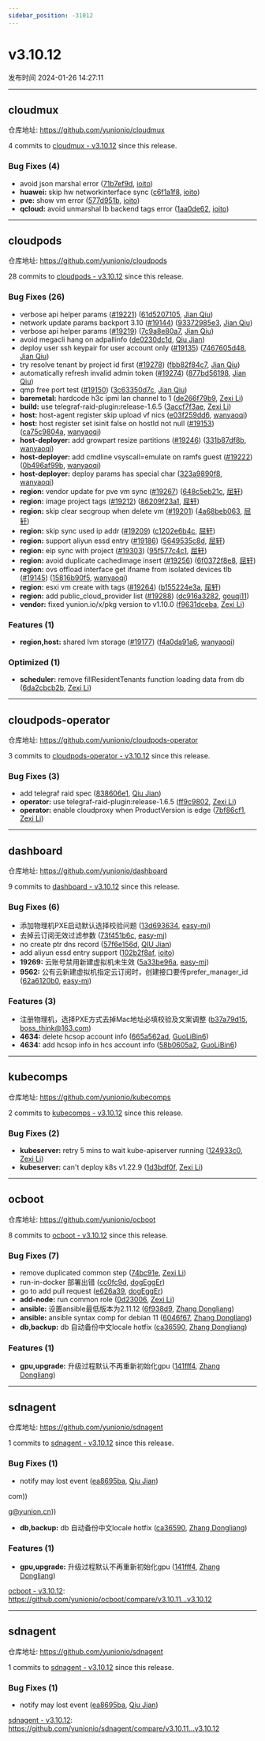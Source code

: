 ```yaml
---
sidebar_position: -31012
---
```


# v3.10.12

发布时间 2024-01-26 14:27:11

-----

## cloudmux

仓库地址: https://github.com/yunionio/cloudmux

4 commits to [cloudmux - v3.10.12](https://github.com/yunionio/cloudmux/compare/v3.10.11...v3.10.12) since this release.

### Bug Fixes (4)
- avoid json marshal error ([71b7ef9d](https://github.com/yunionio/cloudmux/commit/71b7ef9d35b411c50445d384240e525de3ba1c98), [ioito](mailto:qu_xuan@icloud.com))
- **huawei:** skip hw networkinterface sync ([c6f1a1f8](https://github.com/yunionio/cloudmux/commit/c6f1a1f8da7fbdc3f1b7cbf1e01cec456b46d543), [ioito](mailto:qu_xuan@icloud.com))
- **pve:** show vm error ([577d951b](https://github.com/yunionio/cloudmux/commit/577d951bc83f39bb7cf9c8d299d001ebe9b31c6e), [ioito](mailto:qu_xuan@icloud.com))
- **qcloud:** avoid unmarshal lb backend tags error ([1aa0de62](https://github.com/yunionio/cloudmux/commit/1aa0de621c08dfcb6050f62338d9198db251db07), [ioito](mailto:qu_xuan@icloud.com))

-----

## cloudpods

仓库地址: https://github.com/yunionio/cloudpods

28 commits to [cloudpods - v3.10.12](https://github.com/yunionio/cloudpods/compare/v3.10.11...v3.10.12) since this release.

### Bug Fixes (26)
- verbose api helper params ([#19221](https://github.com/yunionio/cloudpods/issues/19221)) ([61d5207105](https://github.com/yunionio/cloudpods/commit/61d5207105814aabaa7d1c45cb90caa1736383c0), [Jian Qiu](mailto:swordqiu@gmail.com))
- network update params backport 3.10 ([#19144](https://github.com/yunionio/cloudpods/issues/19144)) ([93372985e3](https://github.com/yunionio/cloudpods/commit/93372985e3c03b323b2c6d01177fa1e8af70ebcc), [Jian Qiu](mailto:swordqiu@gmail.com))
- verbose api helper params ([#19219](https://github.com/yunionio/cloudpods/issues/19219)) ([7c9a8e80a7](https://github.com/yunionio/cloudpods/commit/7c9a8e80a7040813f6a4018ab620824926b3df9b), [Jian Qiu](mailto:swordqiu@gmail.com))
- avoid megacli hang on adpallinfo ([de0230dc1d](https://github.com/yunionio/cloudpods/commit/de0230dc1d11060219e40131a91c3c1d342007c7), [Qiu Jian](mailto:qiujian@yunionyun.com))
- deploy user ssh keypair for user account only ([#19135](https://github.com/yunionio/cloudpods/issues/19135)) ([7467605d48](https://github.com/yunionio/cloudpods/commit/7467605d482f0c060f5735e02fa23ada21dcd453), [Jian Qiu](mailto:swordqiu@gmail.com))
- try resolve tenant by project id first ([#19278](https://github.com/yunionio/cloudpods/issues/19278)) ([fbb82f84c7](https://github.com/yunionio/cloudpods/commit/fbb82f84c7d24b5687128c52af158a90c355c696), [Jian Qiu](mailto:swordqiu@gmail.com))
- automatically refresh invalid admin token ([#19274](https://github.com/yunionio/cloudpods/issues/19274)) ([877bd56198](https://github.com/yunionio/cloudpods/commit/877bd56198d59dcbdef226ff13193e93a36ce623), [Jian Qiu](mailto:swordqiu@gmail.com))
- qmp free port test ([#19150](https://github.com/yunionio/cloudpods/issues/19150)) ([3c63350d7c](https://github.com/yunionio/cloudpods/commit/3c63350d7cad230acbc0c77f0dcea667d4dda86f), [Jian Qiu](mailto:swordqiu@gmail.com))
- **baremetal:** hardcode h3c ipmi lan channel to 1 ([de266f79b9](https://github.com/yunionio/cloudpods/commit/de266f79b9cc68e21e2f443d33522bd4f0e73292), [Zexi Li](mailto:zexi.li@icloud.com))
- **build:** use telegraf-raid-plugin:release-1.6.5 ([3accf7f3ae](https://github.com/yunionio/cloudpods/commit/3accf7f3aee2f20b6c8a67809d8a089942567695), [Zexi Li](mailto:zexi.li@icloud.com))
- **host:** host-agent register skip upload vf nics ([e03f259dd6](https://github.com/yunionio/cloudpods/commit/e03f259dd600dc331c34dd4079ecea598c1a6a7d), [wanyaoqi](mailto:d3lx.yq@gmail.com))
- **host:** host register set isinit false on hostId not null ([#19153](https://github.com/yunionio/cloudpods/issues/19153)) ([ca75c9804a](https://github.com/yunionio/cloudpods/commit/ca75c9804a2ad1a1bc0d2b7953fb890ac2d096c1), [wanyaoqi](mailto:18528551+wanyaoqi@users.noreply.github.com))
- **host-deployer:** add growpart resize partitions ([#19246](https://github.com/yunionio/cloudpods/issues/19246)) ([331b87df8b](https://github.com/yunionio/cloudpods/commit/331b87df8beec886184af1bee692ad198b59697a), [wanyaoqi](mailto:18528551+wanyaoqi@users.noreply.github.com))
- **host-deployer:** add cmdline vsyscall=emulate on ramfs guest ([#19222](https://github.com/yunionio/cloudpods/issues/19222)) ([0b496af99b](https://github.com/yunionio/cloudpods/commit/0b496af99bc4e18e2035c7f4aa57f4e1089d2fb6), [wanyaoqi](mailto:18528551+wanyaoqi@users.noreply.github.com))
- **host-deployer:** deploy params has special char ([323a9890f8](https://github.com/yunionio/cloudpods/commit/323a9890f82acc0ec35e8e9bd9732c764c476292), [wanyaoqi](mailto:d3lx.yq@gmail.com))
- **region:** vendor update for pve vm sync ([#19267](https://github.com/yunionio/cloudpods/issues/19267)) ([648c5eb21c](https://github.com/yunionio/cloudpods/commit/648c5eb21c16f06b59c9458db21203899e2fca5d), [屈轩](mailto:qu_xuan@icloud.com))
- **region:** image project tags ([#19212](https://github.com/yunionio/cloudpods/issues/19212)) ([86209f23a1](https://github.com/yunionio/cloudpods/commit/86209f23a1bbe691f998cacd7679cd4cd831c4bf), [屈轩](mailto:qu_xuan@icloud.com))
- **region:** skip clear secgroup when delete vm ([#19201](https://github.com/yunionio/cloudpods/issues/19201)) ([4a68beb063](https://github.com/yunionio/cloudpods/commit/4a68beb063801b8b5c02c5dea607fa2bb32f39b7), [屈轩](mailto:qu_xuan@icloud.com))
- **region:** skip sync used ip addr ([#19209](https://github.com/yunionio/cloudpods/issues/19209)) ([c1202e6b4c](https://github.com/yunionio/cloudpods/commit/c1202e6b4c753be4fe03e28e840b13e4cba44f87), [屈轩](mailto:qu_xuan@icloud.com))
- **region:** support aliyun essd entry ([#19186](https://github.com/yunionio/cloudpods/issues/19186)) ([5649535c8d](https://github.com/yunionio/cloudpods/commit/5649535c8dbe1d5802394716385c4a23562971b1), [屈轩](mailto:qu_xuan@icloud.com))
- **region:** eip sync with project ([#19303](https://github.com/yunionio/cloudpods/issues/19303)) ([95f577c4c1](https://github.com/yunionio/cloudpods/commit/95f577c4c1100483182952cb495c61fb6df31600), [屈轩](mailto:qu_xuan@icloud.com))
- **region:** avoid duplicate cachedimage insert ([#19256](https://github.com/yunionio/cloudpods/issues/19256)) ([6f0372f8e8](https://github.com/yunionio/cloudpods/commit/6f0372f8e8f10b42bb12d03835d769772d730735), [屈轩](mailto:qu_xuan@icloud.com))
- **region:** ovs offload interface get ifname from isolated devices tlb ([#19145](https://github.com/yunionio/cloudpods/issues/19145)) ([15816b90f5](https://github.com/yunionio/cloudpods/commit/15816b90f55b73adc3e9f21bc76e1e022b2a4a0c), [wanyaoqi](mailto:18528551+wanyaoqi@users.noreply.github.com))
- **region:** esxi vm create with tags ([#19264](https://github.com/yunionio/cloudpods/issues/19264)) ([b155224e3a](https://github.com/yunionio/cloudpods/commit/b155224e3a017828223b0201e6416afe76443c37), [屈轩](mailto:qu_xuan@icloud.com))
- **region:** add public_cloud_provider list ([#19288](https://github.com/yunionio/cloudpods/issues/19288)) ([dc916a3282](https://github.com/yunionio/cloudpods/commit/dc916a32827468816537abeb44c00805ece4d4a8), [gouqi11](mailto:66834753+gouqi11@users.noreply.github.com))
- **vendor:** fixed yunion.io/x/pkg version to v1.10.0 ([f9631dceba](https://github.com/yunionio/cloudpods/commit/f9631dcebacdd8ff8bb556d05915fd963ba060ea), [Zexi Li](mailto:zexi.li@icloud.com))

### Features (1)
- **region,host:** shared lvm storage ([#19177](https://github.com/yunionio/cloudpods/issues/19177)) ([f4a0da91a6](https://github.com/yunionio/cloudpods/commit/f4a0da91a65edfa4da0cb14f508eab2d34d53753), [wanyaoqi](mailto:18528551+wanyaoqi@users.noreply.github.com))

### Optimized (1)
- **scheduler:** remove fillResidentTenants function loading data from db ([6da2cbcb2b](https://github.com/yunionio/cloudpods/commit/6da2cbcb2b6e5c4a605b6f6385f458aafe135c91), [Zexi Li](mailto:zexi.li@icloud.com))

-----

## cloudpods-operator

仓库地址: https://github.com/yunionio/cloudpods-operator

3 commits to [cloudpods-operator - v3.10.12](https://github.com/yunionio/cloudpods-operator/compare/v3.10.11...v3.10.12) since this release.

### Bug Fixes (3)
- add telegraf raid spec ([838606e1](https://github.com/yunionio/cloudpods-operator/commit/838606e136c3f53c07b5569139bead082e6992e5), [Qiu Jian](mailto:qiujian@yunionyun.com))
- **operator:** use telegraf-raid-plugin:release-1.6.5 ([ff9c9802](https://github.com/yunionio/cloudpods-operator/commit/ff9c98020498bda31a8c73bc1a81571ef2d68797), [Zexi Li](mailto:zexi.li@icloud.com))
- **operator:** enable cloudproxy when ProductVersion is edge ([7bf86cf1](https://github.com/yunionio/cloudpods-operator/commit/7bf86cf1c7d0e5272754b3e7713b443fa9fa4fb7), [Zexi Li](mailto:zexi.li@icloud.com))

-----

## dashboard

仓库地址: https://github.com/yunionio/dashboard

9 commits to [dashboard - v3.10.12](https://github.com/yunionio/dashboard/compare/v3.10.11...v3.10.12) since this release.

### Bug Fixes (6)
- 添加物理机PXE启动默认选择校验问题 ([13d693634](https://github.com/yunionio/dashboard/commit/13d693634f2dba2ea7ed487459a4fc19990d0980), [easy-mj](mailto:boss_think@163.com))
- 去掉云订阅无效过滤参数 ([73f451b6c](https://github.com/yunionio/dashboard/commit/73f451b6c120e767be53393ef6569f807c2a69db), [easy-mj](mailto:boss_think@163.com))
- no create ptr dns record ([57f6e156d](https://github.com/yunionio/dashboard/commit/57f6e156d4cef5e45204df28e9040fe0645c366f), [QIU Jian](mailto:qiujian@yunionyun.com))
- add aliyun essd entry support ([102b2f8af](https://github.com/yunionio/dashboard/commit/102b2f8afd10596e670f5bb5ec4fa599e6c9bc47), [ioito](mailto:qu_xuan@icloud.com))
- **19269:** 云账号禁用新建虚拟机未生效 ([5a33be96a](https://github.com/yunionio/dashboard/commit/5a33be96abdd7bf465452ffede317eb06d1ac68b), [easy-mj](mailto:boss_think@163.com))
- **9562:** 公有云新建虚拟机指定云订阅时，创建接口要传prefer_manager_id ([62a6120b0](https://github.com/yunionio/dashboard/commit/62a6120b025a8f9a94a8eb4db40065e3d299c4ce), [easy-mj](mailto:boss_think@163.com))

### Features (3)
- 注册物理机，选择PXE方式去掉Mac地址必填校验及文案调整 ([b37a79d15](https://github.com/yunionio/dashboard/commit/b37a79d156caedfc574811c421667bcaa59d83bc), [boss_think@163.com](mailto:boss_think@163.com))
- **4634:** delete hcsop account info ([665a562ad](https://github.com/yunionio/dashboard/commit/665a562ad45d4225ada21dc1557f8c8d832329aa), [GuoLiBin6](mailto:glbin533@163.com))
- **4634:** add hcsop info in hcs account info ([58b0605a2](https://github.com/yunionio/dashboard/commit/58b0605a21a116b61fe55cb6c96b01a35a935639), [GuoLiBin6](mailto:glbin533@163.com))

-----

## kubecomps

仓库地址: https://github.com/yunionio/kubecomps

2 commits to [kubecomps - v3.10.12](https://github.com/yunionio/kubecomps/compare/v3.10.11...v3.10.12) since this release.

### Bug Fixes (2)
- **kubeserver:** retry 5 mins to wait kube-apiserver running ([124933c0](https://github.com/yunionio/kubecomps/commit/124933c0da7007d75f3e7846941e4031ff468abd), [Zexi Li](mailto:zexi.li@icloud.com))
- **kubeserver:** can't deploy k8s v1.22.9 ([1d3bdf0f](https://github.com/yunionio/kubecomps/commit/1d3bdf0fbb44bd220d5ad6488a9e9c5efd37269e), [Zexi Li](mailto:zexi.li@icloud.com))

-----

## ocboot

仓库地址: https://github.com/yunionio/ocboot

8 commits to [ocboot - v3.10.12](https://github.com/yunionio/ocboot/compare/v3.10.11...v3.10.12) since this release.

### Bug Fixes (7)
- remove duplicated common step ([74bc91e](https://github.com/yunionio/ocboo/commit/74bc91ee558dbbaa759a4f280bf917de9dcb677d), [Zexi Li](mailto:zexi.li@icloud.com))
- run-in-docker 部署出错 ([cc0fc9d](https://github.com/yunionio/ocboo/commit/cc0fc9db67149f94836c3dae09e567868ce82782), [dogEggEr](mailto:54271145+huhaiqwer@users.noreply.github.com))
- go to add pull request ([e626a39](https://github.com/yunionio/ocboo/commit/e626a39bbe8db37209c000d7dd5aab4daf436f0a), [dogEggEr](mailto:54271145+huhaiqwer@users.noreply.github.com))
- **add-node:** run common role ([0d23006](https://github.com/yunionio/ocboo/commit/0d230068ab22ea84175bd389e12197fbe4d534ba), [Zexi Li](mailto:zexi.li@icloud.com))
- **ansible:** 设置ansible最低版本为2.11.12 ([6f938d9](https://github.com/yunionio/ocboo/commit/6f938d98e9ca0c868eff713d08c41af3842f2735), [Zhang Dongliang](mailto:zhangdongliang@yunion.cn))
- **ansible:** ansible syntax comp for debian 11 ([6046f67](https://github.com/yunionio/ocboo/commit/6046f678a9f6cef29a324cd49c92d425b019ab04), [Zhang Dongliang](mailto:zhangdongliang@yunion.cn))
- **db,backup:** db 自动备份中文locale hotfix ([ca36590](https://github.com/yunionio/ocboo/commit/ca36590d3ea84ee843d3ace7f35631cf311db518), [Zhang Dongliang](mailto:zhangdongliang@yunion.cn))

### Features (1)
- **gpu,upgrade:** 升级过程默认不再重新初始化gpu ([141fff4](https://github.com/yunionio/ocboo/commit/141fff4b10884660ab4369cc6ca611c01c0f7abf), [Zhang Dongliang](mailto:zhangdongliang@yunion.cn))

-----

## sdnagent

仓库地址: https://github.com/yunionio/sdnagent

1 commits to [sdnagent - v3.10.12](https://github.com/yunionio/sdnagent/compare/v3.10.11...v3.10.12) since this release.

### Bug Fixes (1)
- notify may lost event ([ea8695ba](https://github.com/yunionio/sdnagen/commit/ea8695ba978a9aebd528a34039fe57208a49c806), [Qiu Jian](mailto:qiujian@yunionyun.com))

com))

g@yunion.cn))
- **db,backup:** db 自动备份中文locale hotfix ([ca36590](https://github.com/yunionio/ocboo/commit/ca36590d3ea84ee843d3ace7f35631cf311db518), [Zhang Dongliang](mailto:zhangdongliang@yunion.cn))

### Features (1)
- **gpu,upgrade:** 升级过程默认不再重新初始化gpu ([141fff4](https://github.com/yunionio/ocboo/commit/141fff4b10884660ab4369cc6ca611c01c0f7abf), [Zhang Dongliang](mailto:zhangdongliang@yunion.cn))

[ocboot - v3.10.12]( https://github.com/yunionio/ocboot/compare/v3.10.11...v3.10.12): https://github.com/yunionio/ocboot/compare/v3.10.11...v3.10.12

-----

## sdnagent

仓库地址: https://github.com/yunionio/sdnagent

1 commits to [sdnagent - v3.10.12]( https://github.com/yunionio/sdnagent/compare/v3.10.11...v3.10.12) since this release.

### Bug Fixes (1)
- notify may lost event ([ea8695ba](https://github.com/yunionio/sdnagen/commit/ea8695ba978a9aebd528a34039fe57208a49c806), [Qiu Jian](mailto:qiujian@yunionyun.com))

[sdnagent - v3.10.12]( https://github.com/yunionio/sdnagent/compare/v3.10.11...v3.10.12): https://github.com/yunionio/sdnagent/compare/v3.10.11...v3.10.12

